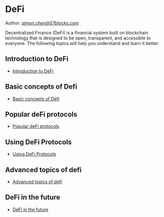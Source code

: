 # DeFi

*Author: simon.chen@57blocks.com*

Decentralized Finance (DeFi) is a financial system built on blockchain technology that is designed to be open, transparent, and accessible to everyone. The following topics will help you understand and learn it better.

## Introduction to DeFi

- [Introduction to DeFi](./introduction-to-defi/README.md)

## Basic concepts of Defi

- [Basic concepts of Defi](./basic-concepts-of-defi/README.md)

## Popular deFi protocols

- [Popular deFi protocols](./popular-deFi-protocols/README.md)

## Using DeFi Protocols

- [Using DeFi Protocols](./using-defi-protocols.md)

## Advanced topics of defi

- [Advanced topics of defi](./advanced-topics-of-defi/README.md)

## DeFi in the future

- [DeFi in the future](./defi-in-the-future.md)
